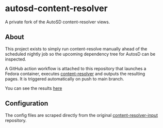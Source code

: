 # autosd-content-resolver

A private fork of the AutoSD content-resolver views.

## About

This project exists to simply run content-resolve manually ahead of the
scheduled nightly job so the upcoming dependency tree for AutosD can be
inspected.

A GitHub action workflow is attached to this repository that launches a Fedora
container, executes [content-resolver][0] and outputs the resulting pages. It
is triggered automatically on push to main branch.

You can see the results [here][2]

## Configuration

The config files are scraped directly from the original
[content-resolver-input][1] repository.

[0]: https://github.com/minimization/content-resolver
[1]: https://github.com/minimization/content-resolver-input/tree/main/configs
[2]: https://michael131468.github.io/autosd-content-resolver/

